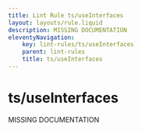 ```yaml
---
title: Lint Rule ts/useInterfaces
layout: layouts/rule.liquid
description: MISSING DOCUMENTATION
eleventyNavigation:
	key: lint-rules/ts/useInterfaces
	parent: lint-rules
	title: ts/useInterfaces
---
```


# ts/useInterfaces

MISSING DOCUMENTATION
